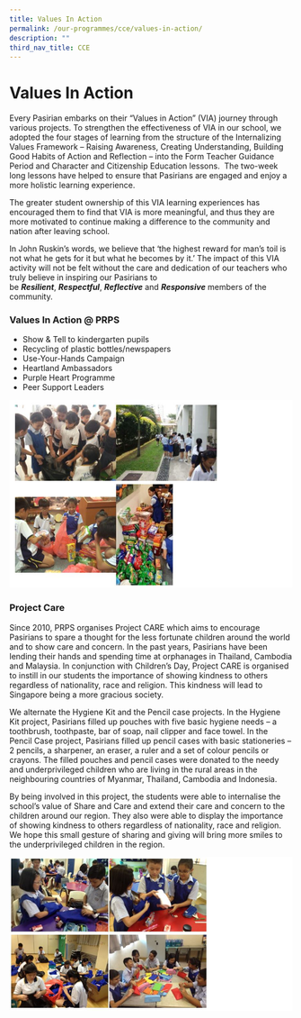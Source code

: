 ```yaml
---
title: Values In Action
permalink: /our-programmes/cce/values-in-action/
description: ""
third_nav_title: CCE
---
```

# **Values In Action**

Every Pasirian embarks on their “Values in Action” (VIA) journey through various projects. To strengthen the effectiveness of VIA in our school, we adopted the four stages of learning from the structure of the Internalizing Values Framework – Raising Awareness, Creating Understanding, Building Good Habits of Action and Reflection – into the Form Teacher Guidance Period and Character and Citizenship Education lessons.  The two-week long lessons have helped to ensure that Pasirians are engaged and enjoy a more holistic learning experience.

The greater student ownership of this VIA learning experiences has encouraged them to find that VIA is more meaningful, and thus they are more motivated to continue making a difference to the community and nation after leaving school.

In John Ruskin’s words, we believe that ‘the highest reward for man’s toil is not what he gets for it but what he becomes by it.’ The impact of this VIA activity will not be felt without the care and dedication of our teachers who truly believe in inspiring our Pasirians to be **_Resilient_**, **_Respectful_**, _**Reflective**_ and _**Responsive**_ members of the community.

### Values In Action @ PRPS

*   Show & Tell to kindergarten pupils
*   Recycling of plastic bottles/newspapers
*   Use-Your-Hands Campaign
*   Heartland Ambassadors
*   Purple Heart Programme
*   Peer Support Leaders

![](/images/VIA.jpg)

### Project Care

Since 2010, PRPS organises Project CARE which aims to encourage Pasirians to spare a thought for the less fortunate children around the world and to show care and concern. In the past years, Pasirians have been lending their hands and spending time at orphanages in Thailand, Cambodia and Malaysia. In conjunction with Children’s Day, Project CARE is organised to instill in our students the importance of showing kindness to others regardless of nationality, race and religion. This kindness will lead to Singapore being a more gracious society.

We alternate the Hygiene Kit and the Pencil case projects. In the Hygiene Kit project, Pasirians filled up pouches with five basic hygiene needs – a toothbrush, toothpaste, bar of soap, nail clipper and face towel. In the Pencil Case project, Pasirians filled up pencil cases with basic stationeries – 2 pencils, a sharpener, an eraser, a ruler and a set of colour pencils or crayons. The filled pouches and pencil cases were donated to the needy and underprivileged children who are living in the rural areas in the neighbouring countries of Myanmar, Thailand, Cambodia and Indonesia.

By being involved in this project, the students were able to internalise the school’s value of Share and Care and extend their care and concern to the children around our region. They also were able to display the importance of showing kindness to others regardless of nationality, race and religion. We hope this small gesture of sharing and giving will bring more smiles to the underprivileged children in the region.

![](/images/VIA-1.jpg)
